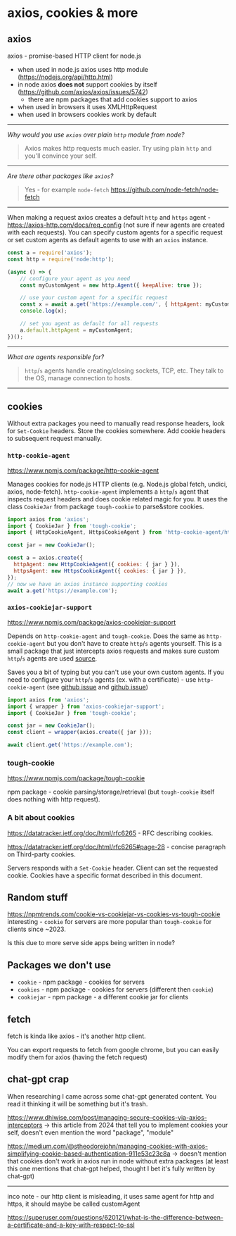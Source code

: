 # axios, cookies & more

## axios

axios - promise-based HTTP client for node.js
- when used in node.js axios uses http module (https://nodejs.org/api/http.html)
- in node axios __does not__ support cookies by itself (https://github.com/axios/axios/issues/5742)
  - there are npm packages that add cookies support to axios
- when used in browsers it uses XMLHttpRequest
- when used in browsers cookies work by default

---

_Why would you use `axios` over plain `http` module from node?_

> Axios makes http requests much easier. Try using plain `http` and you'll convince your self.

---

_Are there other packages like `axios`?_

> Yes - for example `node-fetch` https://github.com/node-fetch/node-fetch

---

When making a request axios creates a default `http` and `https` agent - https://axios-http.com/docs/req_config (not sure if new agents are created with each requests). You can specify custom agents for a specific request or set custom agents as default agents to use with an `axios` instance.

```js
const a = require('axios');
const http = require('node:http');

(async () => {
    // configure your agent as you need
    const myCustomAgent = new http.Agent({ keepAlive: true });

    // use your custom agent for a specific request
    const x = await a.get('https://example.com/', { httpAgent: myCustomAgent });
    console.log(x);

    // set you agent as default for all requests
    a.default.httpAgent = myCustomAgent;
})();
```

---
_What are agents responsible for?_

> `http`/`s` agents handle creating/closing sockets, TCP, etc. They talk to the OS, manage connection to hosts.
---

## cookies

Without extra packages you need to manually read response headers, look for `Set-Cookie` headers. Store the cookies somewhere. Add cookie headers to subsequent request manually.

### `http-cookie-agent`
https://www.npmjs.com/package/http-cookie-agent

Manages cookies for node.js HTTP clients (e.g. Node.js global fetch, undici, axios, node-fetch).
`http-cookie-agent` implements a `http`/`s` agent that inspects request headers and does cookie related magic for you. It uses the class `CookieJar` from package `tough-cookie` to parse&store cookies.

```js
import axios from 'axios';
import { CookieJar } from 'tough-cookie';
import { HttpCookieAgent, HttpsCookieAgent } from 'http-cookie-agent/http';

const jar = new CookieJar();

const a = axios.create({
  httpAgent: new HttpCookieAgent({ cookies: { jar } }),
  httpsAgent: new HttpsCookieAgent({ cookies: { jar } }),
});
// now we have an axios instance supporting cookies
await a.get('https://example.com');
```

### `axios-cookiejar-support`

https://www.npmjs.com/package/axios-cookiejar-support

Depends on `http-cookie-agent` and `tough-cookie`.
Does the same as `http-cookie-agent` but you don't have to create `http`/`s` agents yourself. This is a small package that just intercepts axios requests and makes sure custom `http`/`s` agents are used [source](https://github.com/3846masa/axios-cookiejar-support/blob/main/src/index.ts).

Saves you a bit of typing but you can't use your own custom agents. If you need to configure your `http`/`s` agents (ex. with a certificate) - use `http-cookie-agent` (see [github issue](https://github.com/3846masa/axios-cookiejar-support/issues/431) and [github issue](https://github.com/3846masa/axios-cookiejar-support/issues/426))


```js
import axios from 'axios';
import { wrapper } from 'axios-cookiejar-support';
import { CookieJar } from 'tough-cookie';

const jar = new CookieJar();
const client = wrapper(axios.create({ jar }));

await client.get('https://example.com');
```

### tough-cookie

https://www.npmjs.com/package/tough-cookie

npm package - cookie parsing/storage/retrieval (but `tough-cookie` itself does nothing with http request).

### A bit about cookies
https://datatracker.ietf.org/doc/html/rfc6265 - RFC describing cookies.

https://datatracker.ietf.org/doc/html/rfc6265#page-28 - concise paragraph on Third-party cookies.

Servers responds with a `Set-Cookie` header. Client can set the requested cookie. Cookies have a specific format described in this document.

## Random stuff
https://npmtrends.com/cookie-vs-cookiejar-vs-cookies-vs-tough-cookie
interesting - `cookie` for servers are more popular than `tough-cookie` for clients since ~2023.

Is this due to more serve side apps being written in node?

## Packages we don't use
- `cookie` - npm package - cookies for servers
- `cookies` - npm package - cookies for servers (different then `cookie`)
- `cookiejar` - npm package - a different cookie jar for clients

## fetch
fetch is kinda like axios - it's another http client.

You can export requests to fetch from google chrome, but you can easily modify them for axios (having the fetch request)

## chat-gpt crap
When researching I came across some chat-gpt generated content.
You read it thinking it will be something but it's trash.

https://www.dhiwise.com/post/managing-secure-cookies-via-axios-interceptors
-> this article from 2024 that tell you to implement cookies your self, doesn't even mention the word "package", "module"

https://medium.com/@stheodorejohn/managing-cookies-with-axios-simplifying-cookie-based-authentication-911e53c23c8a
-> doesn't mention that cookies don't work in axios run in node without extra packages
    (at least this one mentions that chat-gpt helped, thought I bet it's fully written by chat-gpt)

---

inco note - our http client is misleading, it uses same agent for http and https, it should maybe be called customAgent


https://superuser.com/questions/620121/what-is-the-difference-between-a-certificate-and-a-key-with-respect-to-ssl

